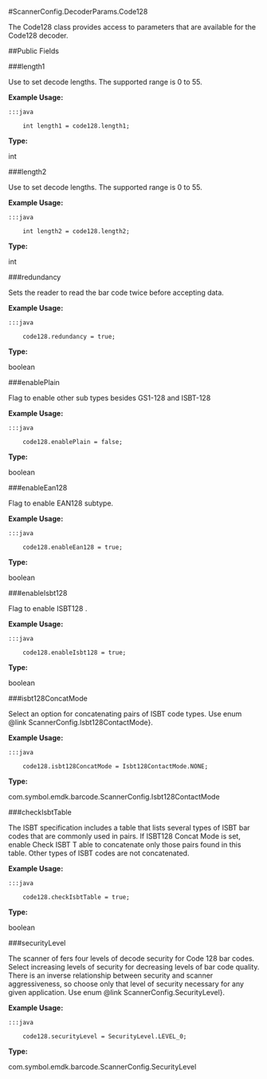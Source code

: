 #ScannerConfig.DecoderParams.Code128

The Code128 class provides access to parameters that are available
 for the Code128 decoder.



##Public Fields

###length1

Use to set decode lengths. The supported range is 0 to 55.

 
 

 
 



**Example Usage:**
	
	:::java	
	 	
	 	int length1 = code128.length1;


**Type:**

int

###length2

Use to set decode lengths. The supported range is 0 to 55.

 
 

 
 



**Example Usage:**
	
	:::java	
	 	
	 	int length2 = code128.length2;


**Type:**

int

###redundancy

Sets the reader to read the bar code twice before accepting data.

 
 

 
 



**Example Usage:**
	
	:::java	
	 	
	 	code128.redundancy = true;


**Type:**

boolean

###enablePlain

Flag to enable other sub types besides GS1-128 and ISBT-128

 
 

 
 



**Example Usage:**
	
	:::java	
	 	
	 	code128.enablePlain = false;


**Type:**

boolean

###enableEan128

Flag to enable EAN128 subtype.
 
 

 
 



**Example Usage:**
	
	:::java	
	 	
	 	code128.enableEan128 = true;


**Type:**

boolean

###enableIsbt128

Flag to enable ISBT128 .
 
 

 
 



**Example Usage:**
	
	:::java	
	 	
	 	code128.enableIsbt128 = true;


**Type:**

boolean

###isbt128ConcatMode

Select an option for concatenating pairs of ISBT code types. Use
 enum @link ScannerConfig.Isbt128ContactMode}.

 
 

 
 



**Example Usage:**
	
	:::java	
	 	
	 	code128.isbt128ConcatMode = Isbt128ContactMode.NONE;


**Type:**

com.symbol.emdk.barcode.ScannerConfig.Isbt128ContactMode

###checkIsbtTable

The ISBT specification includes a table that lists several types
 of ISBT bar codes that are commonly used in pairs. If ISBT128
 Concat Mode is set, enable Check ISBT T able to concatenate only
 those pairs found in this table. Other types of ISBT codes are
 not concatenated.

 
 

 
 



**Example Usage:**
	
	:::java	
	 	
	 	code128.checkIsbtTable = true;


**Type:**

boolean

###securityLevel

The scanner of fers four levels of decode security for Code 128
 bar codes. Select increasing levels of security for decreasing
 levels of bar code quality. There is an inverse relationship
 between security and scanner aggressiveness, so choose only that
 level of security necessary for any given application. Use enum
 @link ScannerConfig.SecurityLevel}.

 
 

 
 



**Example Usage:**
	
	:::java	
	 	
	 	code128.securityLevel = SecurityLevel.LEVEL_0;


**Type:**

com.symbol.emdk.barcode.ScannerConfig.SecurityLevel

